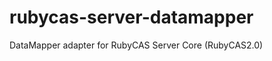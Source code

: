 rubycas-server-datamapper
==============================

DataMapper adapter for RubyCAS Server Core (RubyCAS2.0)
